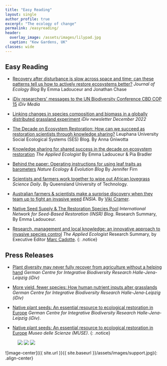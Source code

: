 ```yaml
---
title: "Easy Reading"
layout: single
author_profile: true
excerpt: "The ecology of change"
permalink: /easyreading/
header:
  overlay_image: /assets/images/lilypad.jpg
  caption: "Kew Gardens, UK"
classes: wide    
---
```


## Easy Reading
* [Recovery after disturbance is slow across space and time; can these patterns tell us how to actively restore ecosystems better?](https://jecologyblog.com/2023/02/10/recovery-after-disturbance-is-slow-across-space-and-time-can-these-patterns-tell-us-how-to-actively-restore-ecosystems-better/) *Journal of Ecology Blog* By Emma Ladouceur and Jonathan Chase

* [iDiv researchers' messages to the UN Biodiversity Conference CBD COP 15](https://www.idiv.de/en/web/cbd-cop-15.html) *iDiv Media*

* [Linking changes in species composition and biomass in a globally distributed grassland experiment](https://www.idiv.de/en/newsletter/2022-1/editors-choice-2-1.html) *iDiv newsletter December 2022*

* [The Decade on Ecosystem Restoration: How can we succeed as restoration scientists through knowledge sharing?](https://science4sustainability.wordpress.com/2022/05/16/the-decade-on-ecosystem-restoration-how-can-we-succeed-as-restoration-scientists-through-knowledge-sharing/) Leuphana University Social Ecological Systems (SES) Blog. By Anna Gniwotta

* [Knowledge sharing for shared success in the decade on ecosystem restoration](https://appliedecologistsblog.com/2022/04/05/knowledge-sharing-for-shared-success-in-the-decade-on-ecosystem-restoration/) *The Applied Ecologist* By Emma Ladouceur & Pia Bradler

* [Behind the paper: Operating instructions for using leaf traits as barometers](https://natureecoevocommunity.nature.com/users/105785-jennifer-firn/posts/43150-leaf-traits-are-barometers-of-short-term-perturbations-in-grasslands-but-operating-instructions-apply) *Nature Ecology & Evolution Blog* By Jennifer Firn

* [Scientists and farmers work together to wipe out African lovegrass](https://www.sciencedaily.com/releases/2017/09/170921101741.htm) *Science Daily*. By Queensland University of Technology.

* [Australian farmers & scientists make a surprise discovery when they team up to fight an invasive weed](https://ensia.com/articles/invasive/) *ENSIA*. By [Viki Cramer](https://twitter.com/VikiCramer).

* [Native Seed Supply & The Restoration Species Pool](http://ser-insr.org/news/2017/7/4/native-seed-supply-the-restoration-species-pool) *International Network for Seed-Based Restoration (INSR) Blog*. Research Summary, By Emma Ladouceur.

* [Research, management and local knowledge: an innovative approach to invasive species control](https://jappliedecologyblog.wordpress.com/2017/07/06/research-management-and-local-knowledge/) *The Applied Ecologist* Research Summary, by Executive Editor [Marc Cadotte](https://twitter.com/urban_sci).
{: .notice}

## Press Releases
* [Plant diversity may never fully recover from agriculture without a helping hand](https://www.idiv.de/en/news/news_single_view/5078.html) *German Centre for Integrative Biodiversity Research Halle-Jena-Leipzig (iDiv)*

* [More yield, fewer species: How human nutrient inputs alter grasslands](https://www.idiv.de/en/news/news_single_view/4627.html) *German Centre for Integrative Biodiversity Research Halle-Jena-Leipzig (iDiv)*

* [Native plant seeds: An essential resource to ecological restoration in Europe](https://www.idiv.de/en/news/archive-2017/news-2017-single-view/1105.html) *German Centre for Integrative Biodiversity Research Halle-Jena-Leipzig (iDiv)*. 

* [Native plant seeds: An essential resource to ecological restoration in Europe](http://www.muse.it/en/news/Archivio/Pages/ricerca-piante-autoctone.aspx) *Museo delle Scienze (MUSE)*. 
{: .notice}

<figure class="third">
  <img src="/conservation/assets/images/canada/forest.JPG">
  <img src="/conservation/assets/images/canada/mistytreebandw.jpg">
  <img src="/conservation/assets/images/blackdown_moss.jpg">
</figure>


![image-center]({{ site.url }}{{ site.baseurl }}/assets/images/support.jpg){: .align-center}
